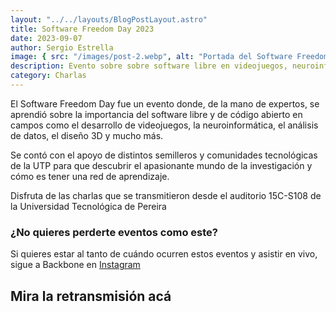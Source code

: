 ```yaml
---
layout: "../../layouts/BlogPostLayout.astro"
title: Software Freedom Day 2023
date: 2023-09-07
author: Sergio Estrella
image: { src: "/images/post-2.webp", alt: "Portada del Software Freedom Day" }
description: Evento sobre sobre software libre en videojuegos, neuroinformática, análisis de datos, diseño 3D, etc.
category: Charlas
---
```


El Software Freedom Day fue un evento donde, de la mano de expertos, se aprendió sobre la importancia del software libre y de código abierto en campos como el desarrollo de videojuegos, la neuroinformática, el análisis de datos, el diseño 3D y mucho más.

Se contó con el apoyo de distintos semilleros y comunidades tecnológicas de la UTP para que descubrir el apasionante mundo de la investigación y cómo es tener una red de aprendizaje.

Disfruta de las charlas que se transmitieron desde el auditorio 15C-S108 de la Universidad Tecnológica de Pereira

### ¿No quieres perderte eventos como este?

Si quieres estar al tanto de cuándo ocurren estos eventos y asistir en vivo, sigue a Backbone en [Instagram](https://www.instagram.com/backboneutp/)

## Mira la retransmisión acá
<lite-youtube videoid="b3xiS602YKY">